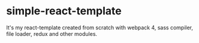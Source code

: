 # simple-react-template
It's my react-template created from scratch with webpack 4, sass compiler, file loader, redux and other modules.
